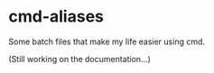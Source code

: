 # cmd-aliases

Some batch files that make my life easier using cmd.

(Still working on the documentation...)
